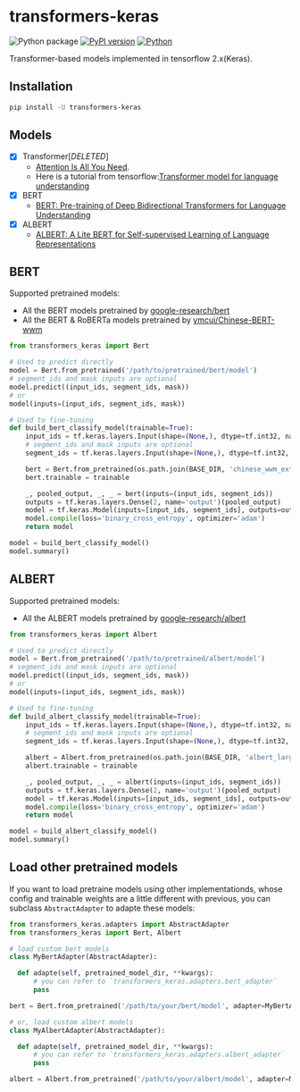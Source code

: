 # transformers-keras

![Python package](https://github.com/luozhouyang/transformers-keras/workflows/Python%20package/badge.svg)
[![PyPI version](https://badge.fury.io/py/transformers-keras.svg)](https://badge.fury.io/py/transformers-keras)
[![Python](https://img.shields.io/pypi/pyversions/transformers-keras.svg?style=plastic)](https://badge.fury.io/py/transformers-keras)

Transformer-based models implemented in tensorflow 2.x(Keras).

## Installation

```bash
pip install -U transformers-keras
```

## Models

- [x] Transformer[*DELETED*]
  * [Attention Is All You Need](https://arxiv.org/abs/1706.03762). 
  * Here is a tutorial from tensorflow:[Transformer model for language understanding](https://www.tensorflow.org/beta/tutorials/text/transformer)
- [x] BERT
  * [BERT: Pre-training of Deep Bidirectional Transformers for Language Understanding](https://arxiv.org/abs/1810.04805)
- [x] ALBERT
  * [ALBERT: A Lite BERT for Self-supervised Learning of Language Representations](https://arxiv.org/abs/1909.11942)


## BERT

Supported pretrained models:

* All the BERT models pretrained by [google-research/bert](https://github.com/google-research/bert)
* All the BERT & RoBERTa models pretrained by [ymcui/Chinese-BERT-wwm](https://github.com/ymcui/Chinese-BERT-wwm)

```python
from transformers_keras import Bert

# Used to predict directly
model = Bert.from_pretrained('/path/to/pretrained/bert/model')
# segment_ids and mask inputs are optional
model.predict((input_ids, segment_ids, mask))
# or
model(inputs=(input_ids, segment_ids, mask))

# Used to fine-tuning
def build_bert_classify_model(trainable=True):
    input_ids = tf.keras.layers.Input(shape=(None,), dtype=tf.int32, name='input_ids')
    # segment_ids and mask inputs are optional
    segment_ids = tf.keras.layers.Input(shape=(None,), dtype=tf.int32, name='segment_ids')

    bert = Bert.from_pretrained(os.path.join(BASE_DIR, 'chinese_wwm_ext_L-12_H-768_A-12'))
    bert.trainable = trainable

    _, pooled_output, _, _ = bert(inputs=(input_ids, segment_ids))
    outputs = tf.keras.layers.Dense(2, name='output')(pooled_output)
    model = tf.keras.Model(inputs=[input_ids, segment_ids], outputs=outputs)
    model.compile(loss='binary_cross_entropy', optimizer='adam')
    return model

model = build_bert_classify_model()
model.summary()
```


## ALBERT

Supported pretrained models:

* All the ALBERT models pretrained by [google-research/albert](https://github.com/google-research/albert)

```python
from transformers_keras import Albert

# Used to predict directly
model = Bert.from_pretrained('/path/to/pretrained/albert/model')
# segment_ids and mask inputs are optional
model.predict((input_ids, segment_ids, mask))
# or
model(inputs=(input_ids, segment_ids, mask))

# Used to fine-tuning 
def build_albert_classify_model(trainable=True):
    input_ids = tf.keras.layers.Input(shape=(None,), dtype=tf.int32, name='input_ids')
    # segment_ids and mask inputs are optional
    segment_ids = tf.keras.layers.Input(shape=(None,), dtype=tf.int32, name='segment_ids')

    albert = Albert.from_pretrained(os.path.join(BASE_DIR, 'albert_large_zh'))
    albert.trainable = trainable

    _, pooled_output, _, _ = albert(inputs=(input_ids, segment_ids))
    outputs = tf.keras.layers.Dense(2, name='output')(pooled_output)
    model = tf.keras.Model(inputs=[input_ids, segment_ids], outputs=outputs)
    model.compile(loss='binary_cross_entropy', optimizer='adam')
    return model

model = build_albert_classify_model()
model.summary()
```

## Load other pretrained models

If you want to load pretraine models using other implementationds, whose config and trainable weights are a little different with previous, you can subclass `AbstractAdapter` to adapte these models:

```python
from transformers_keras.adapters import AbstractAdapter
from transformers_keras import Bert, Albert

# load custom bert models
class MyBertAdapter(AbstractAdapter):

  def adapte(self, pretrained_model_dir, **kwargs):
      # you can refer to `transformers_keras.adapters.bert_adapter`
      pass

bert = Bert.from_pretrained('/path/to/your/bert/model', adapter=MyBertAdapter())

# or, load custom albert models
class MyAlbertAdapter(AbstractAdapter):

  def adapte(self, pretrained_model_dir, **kwargs):
      # you can refer to `transformers_keras.adapters.albert_adapter`
      pass

albert = Albert.from_pretrained('/path/to/your/albert/model', adapter=MyAlbertAdapter())
```
